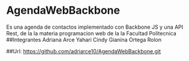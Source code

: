 # AgendaWebBackbone
Es una agenda de contactos implementado con Backbone JS y una API Rest, de la la materia programacion web de la la Facultad Politecnica
##Integrantes
Adriana Arce Yahari
Cindy Gianina Ortega Rolon

##Url: https://github.com/adriarce10/AgendaWebBackbone.git
